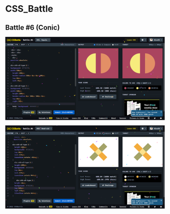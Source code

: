 # CSS_Battle

## Battle #6    (Conic)



![Alt text](Battle%206%20%20%5B31%5D%20Equals/images/Equals.png)

![Alt text](Battle%206%20%20%5B32%5D%20Band-aid/images/Band-aid.png)